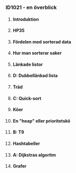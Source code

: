 ### ID1021 - en överblick

1. #### Introduktion
2. #### HP35 
3. #### Fördelen med sorterad data
4. #### Hur man sorterar saker
5. #### Länkade listor
6. #### D: Dubbellänkad lista
7. #### Träd
8. #### C: Quick-sort
9. #### Köer
10. #### En "heap" eller prioritetskö
11. #### B: T9
12. #### Hashtabeller
13. #### A: Dijkstras algoritm
14. #### Grafer



